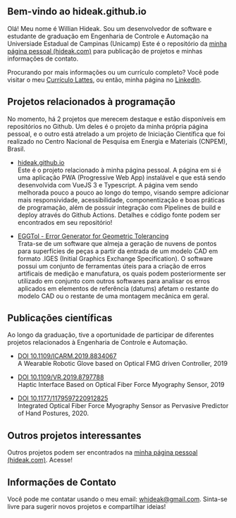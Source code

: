 ## Bem-vindo ao hideak.github.io

Olá! Meu nome é Willian Hideak. Sou um desenvolvedor de software e estudante de graduação em Engenharia de Controle e Automação na Universiade Estadual de Campinas (Unicamp) Este é o repositório da [minha página pessoal (hideak.com)](https://hideak.com) para publicação de projetos e minhas informações de contato.

Procurando por mais informações ou um currículo completo? Você pode visitar o meu [Currículo Lattes](http://lattes.cnpq.br/1071757822049421), ou então, minha página no [LinkedIn](https://www.linkedin.com/in/willian-hideak/).

## Projetos relacionados à programação

No momento, há 2 projetos que merecem destaque e estão disponíveis em repositórios no Github. Um deles é o projeto da minha própria página pessoal, e o outro está atrelado a um projeto de Iniciação Científica que foi realizado no Centro Nacional de Pesquisa em Energia e Materiais (CNPEM), Brasil.

- [hideak.github.io](https://github.com/hideak/hideak.github.io)  
  Este é o projeto relacionado à minha página pessoal. A página em si é uma aplicação PWA (Progressive Web App) instalável e que está sendo desenvolvida com VueJS 3 e Typescript. A página vem sendo melhorada pouco a pouco ao longo do tempo, visando sempre adicionar mais responsividade, acessibilidade, componentização e boas práticas de programação, além de possuir integração com Pipelines de build e deploy através do Github Actions. Detalhes e código fonte podem ser encontrados em seu repositório!

- [EGGTol - Error Generator for Geometric Tolerancing](https://github.com/lnls-gam/EGGTol)  
  Trata-se de um software que almeja a geração de nuvens de pontos para superfícies de peças a partir da entrada de um modelo CAD em formato .IGES (Initial Graphics Exchange Specification). O software possui um conjunto de ferramentas úteis para a criação de erros artificais de medição e manufatura, os quais podem posteriormente ser utilizado em conjunto com outros softwares para analisar os erros aplicados em elementos de referência (datums) afetam o restante do modelo CAD ou o restante de uma montagem mecânica em geral.

## Publicações científicas

Ao longo da graduação, tive a oportunidade de participar de diferentes projetos relacionados à Engenharia de Controle e Automação.

- [DOI 10.1109/ICARM.2019.8834067](https://ieeexplore.ieee.org/document/8834067)  
  A Wearable Robotic Glove based on Optical FMG driven Controller, 2019

- [DOI 10.1109/VR.2019.8797788](https://ieeexplore.ieee.org/document/8797788)  
  Haptic Interface Based on Optical Fiber Force Myography Sensor, 2019

- [DOI 10.1177/1179597220912825](https://journals.sagepub.com/doi/10.1177/1179597220912825)  
  Integrated Optical Fiber Force Myography Sensor as Pervasive Predictor of Hand Postures, 2020.

## Outros projetos interessantes

Outros projetos podem ser encontrados na [minha página pessoal (hideak.com)](https://hideak.com). Acesse!

## Informações de Contato

Você pode me contatar usando o meu email: [whideak@gmail.com](mailto:whideak@gmail.com). Sinta-se livre para sugerir novos projetos e compartilhar ideias!
